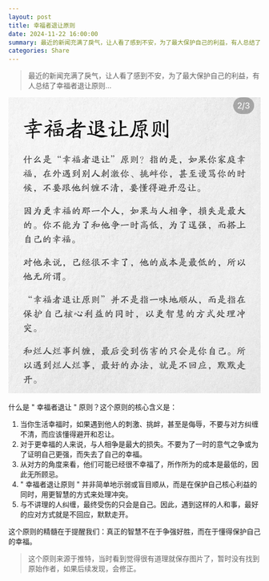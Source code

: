 ```yaml
---
layout: post
title: 幸福者退让原则
date: 2024-11-22 16:00:00
summary: 最近的新闻充满了戾气，让人看了感到不安，为了最大保护自己的利益，有人总结了幸福者退让原则...
categories: Share
---
```


> 最近的新闻充满了戾气，让人看了感到不安，为了最大保护自己的利益，有人总结了幸福者退让原则...

![HYPrinciple.png](../images/HYPrinciple.png)

什么是 " 幸福者退让 " 原则？这个原则的核心含义是：

1. 当你生活幸福时，如果遇到他人的刺激、挑衅，甚至是侮辱，不要与对方纠缠不清，而应该懂得避开和忍让。
2. 对于更幸福的人来说，与人相争是最大的损失。不要为了一时的意气之争或为了证明自己更强，而失去了自己的幸福。
3. 从对方的角度来看，他们可能已经很不幸福了，所作所为的成本是最低的，因此无所顾忌。
4. " 幸福者退让原则 " 并非简单地示弱或盲目顺从，而是在保护自己核心利益的同时，用更智慧的方式来处理冲突。
5. 与不讲理的人纠缠，最终受伤的只会是自己。因此，遇到这样的人和事，最好的应对方式就是不回应，默默走开。

这个原则的精髓在于提醒我们：真正的智慧不在于争强好胜，而在于懂得保护自己的幸福。

> 这个原则来源于推特，当时看到觉得很有道理就保存图片了，暂时没有找到原始作者，如果后续发现，会修正。
